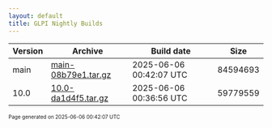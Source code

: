```yaml
---
layout: default
title: GLPI Nightly Builds
---
```


Version|Archive|Build date|Size
---|---|---|---
main|[main-08b79e1.tar.gz](main-08b79e1.tar.gz)|2025-06-06 00:42:07 UTC|84594693
10.0|[10.0-da1d4f5.tar.gz](10.0-da1d4f5.tar.gz)|2025-06-06 00:36:56 UTC|59779559

<font size="1">Page generated on 2025-06-06 00:42:07 UTC</font>
